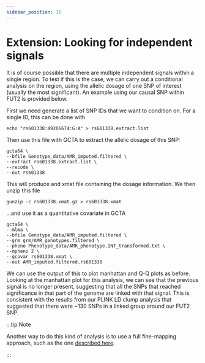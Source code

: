 ```yaml
---
sidebar_position: 11
---
```


# Extension: Looking for independent signals

It is of course possible that there are multiple independent signals within a single region. To test if this is the
case, we can carry out a conditional analysis on the region, using the allelic dosage of one SNP of interest (usually
the most significant). An example using our causal SNP within FUT2 is provided below.

First we need generate a list of SNP IDs that we want to condition on. For a single ID, this can be done with
```
echo "rs601338:49206674:G:A" > rs601338.extract.list
```

Then use this file with GCTA to extract the allelic dosage of this SNP:

```
gcta64 \
--bfile Genotype_data/AMR_imputed.filtered \
--extract rs601338.extract.list \
--recode \
--out rs601338
```

This will produce and xmat file containing the dosage information. We then unzip this file

```
gunzip -c rs601338.xmat.gz > rs601338.xmat
```

...and use it as a quantitative covariate in GCTA

```
gcta64 \
--mlma \
--bfile Genotype_data/AMR_imputed.filtered \
--grm grm/AMR_genotypes.filtered \
--pheno Phenotype_data/AMR_phenotype.INT_transformed.txt \
--mpheno 2 \
--qcovar rs601338.xmat \
--out AMR_imputed.filtered.rs601338
```

We can use the output of this to plot manhattan and Q-Q plots as before. Looking at the manhattan plot for this analysis, we can see that the previous signal is no longer present, suggesting that all the SNPs that reached significance in that part of the genome are linked with that signal. This is consistent with the results from our PLINK LD clump analysis that suggested that there were ~130 SNPs in a linked group around our FUT2 SNP.

:::tip Note

Another way to do this kind of analysis is to use a full fine-mapping approach, such as the one [described here](../meta-analysis_and_fine-mapping/README.md).

:::
